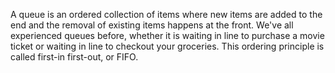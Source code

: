 A queue is an ordered collection of items where new items are added to the end and the removal of existing items happens at the front.  We've all experienced queues before, whether it is waiting in line to purchase a movie ticket or waiting in line to checkout your groceries.  This ordering principle is called first-in first-out, or FIFO.
